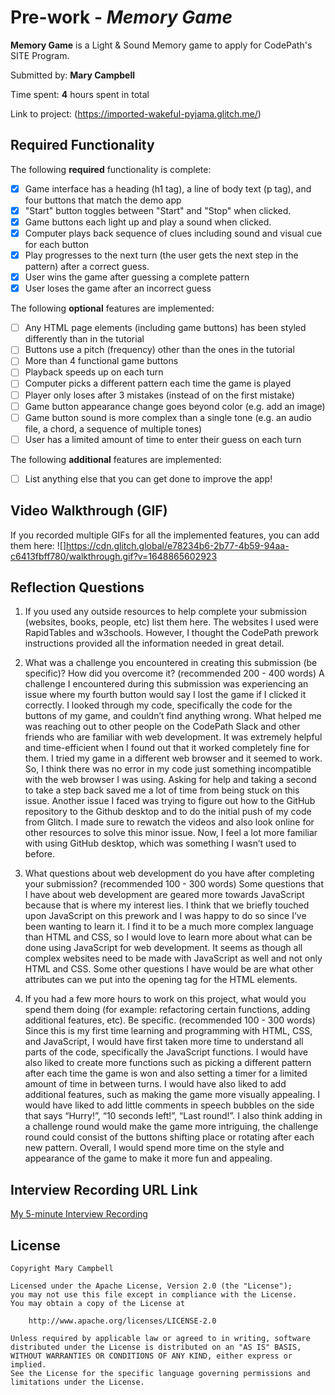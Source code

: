 # Pre-work - *Memory Game*

**Memory Game** is a Light & Sound Memory game to apply for CodePath's SITE Program. 

Submitted by: **Mary Campbell**

Time spent: **4** hours spent in total

Link to project: (https://imported-wakeful-pyjama.glitch.me/)

## Required Functionality

The following **required** functionality is complete:

* [x] Game interface has a heading (h1 tag), a line of body text (p tag), and four buttons that match the demo app
* [x] "Start" button toggles between "Start" and "Stop" when clicked. 
* [x] Game buttons each light up and play a sound when clicked. 
* [x] Computer plays back sequence of clues including sound and visual cue for each button
* [x] Play progresses to the next turn (the user gets the next step in the pattern) after a correct guess. 
* [x] User wins the game after guessing a complete pattern
* [x] User loses the game after an incorrect guess

The following **optional** features are implemented:

* [ ] Any HTML page elements (including game buttons) has been styled differently than in the tutorial
* [ ] Buttons use a pitch (frequency) other than the ones in the tutorial
* [ ] More than 4 functional game buttons
* [ ] Playback speeds up on each turn
* [ ] Computer picks a different pattern each time the game is played
* [ ] Player only loses after 3 mistakes (instead of on the first mistake)
* [ ] Game button appearance change goes beyond color (e.g. add an image)
* [ ] Game button sound is more complex than a single tone (e.g. an audio file, a chord, a sequence of multiple tones)
* [ ] User has a limited amount of time to enter their guess on each turn

The following **additional** features are implemented:

- [ ] List anything else that you can get done to improve the app!

## Video Walkthrough (GIF)

If you recorded multiple GIFs for all the implemented features, you can add them here:
![]https://cdn.glitch.global/e78234b6-2b77-4b59-94aa-c6413fbff780/walkthrough.gif?v=1648865602923


## Reflection Questions
1. If you used any outside resources to help complete your submission (websites, books, people, etc) list them here. 
The websites I used were RapidTables and w3schools. However, I thought the CodePath prework instructions provided all the information needed in great detail.

2. What was a challenge you encountered in creating this submission (be specific)? How did you overcome it? (recommended 200 - 400 words) 
A challenge I encountered during this submission was experiencing an issue where my fourth button would say I lost the game if I clicked it correctly. I looked through my code, specifically the code for the buttons of my game, and couldn’t find anything wrong. What helped me was reaching out to other people on the CodePath Slack and other friends who are familiar with web development. It was extremely helpful and time-efficient when I found out that it worked completely fine for them. I tried my game in a different web browser and it seemed to work. So, I think there was no error in my code just something incompatible with the web browser I was using. Asking for help and taking a second to take a step back saved me a lot of time from being stuck on this issue. Another issue I faced was trying to figure out how to the GitHub repository to the Github desktop and to do the initial push of my code from Glitch. I made sure to rewatch the videos and also look online for other resources to solve this minor issue. Now, I feel a lot more familiar with using GitHub desktop, which was something I wasn’t used to before. 

3. What questions about web development do you have after completing your submission? (recommended 100 - 300 words) 
Some questions that I have about web development are geared more towards JavaScript because that is where my interest lies. I think that we briefly touched upon JavaScript on this prework and I was happy to do so since I’ve been wanting to learn it. I find it to be a much more complex language than HTML and CSS, so I would love to learn more about what can be done using JavaScript for web development. It seems as though all complex websites need to be made with JavaScript as well and not only HTML and CSS. Some other questions I have would be are what other attributes can we put into the opening tag for the HTML elements.

4. If you had a few more hours to work on this project, what would you spend them doing (for example: refactoring certain functions, adding additional features, etc). Be specific. (recommended 100 - 300 words) 
Since this is my first time learning and programming with HTML, CSS, and JavaScript, I would have first taken more time to understand all parts of the code, specifically the JavaScript functions. I would have also liked to create more functions such as picking a different pattern after each time the game is won and also setting a timer for a limited amount of time in between turns. I would have also liked to add additional features, such as making the game more visually appealing. I would have liked to add little comments in speech bubbles on the side that says “Hurry!”, “10 seconds left!”, “Last round!”. I also think adding in a challenge round would make the game more intriguing, the challenge round could consist of the buttons shifting place or rotating after each new pattern. Overall, I would spend more time on the style and appearance of the game to make it more fun and appealing.



## Interview Recording URL Link

[My 5-minute Interview Recording](https://cdn.glitch.me/e78234b6-2b77-4b59-94aa-c6413fbff780/video2774901266.mp4?v=1648869739935)


## License

    Copyright Mary Campbell

    Licensed under the Apache License, Version 2.0 (the "License");
    you may not use this file except in compliance with the License.
    You may obtain a copy of the License at

        http://www.apache.org/licenses/LICENSE-2.0

    Unless required by applicable law or agreed to in writing, software
    distributed under the License is distributed on an "AS IS" BASIS,
    WITHOUT WARRANTIES OR CONDITIONS OF ANY KIND, either express or implied.
    See the License for the specific language governing permissions and
    limitations under the License.